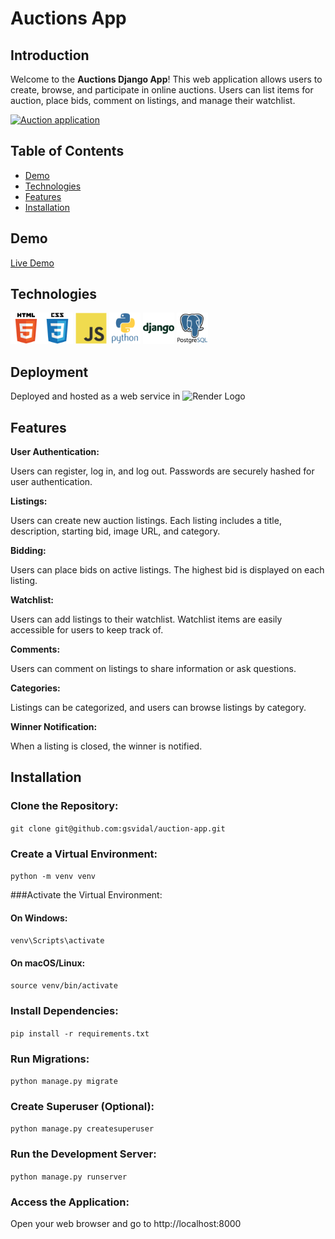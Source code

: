 # Auctions App

## Introduction

Welcome to the **Auctions Django App**! This web application allows users to create, browse, and participate in online auctions. Users can list items for auction, place bids, comment on listings, and manage their watchlist.

<a href="https://auction-app-nr4r.onrender.com/" >
<img src="https://i.postimg.cc/RZF3vqCs/auctions.gif" width="800" alt="Auction application">
</a>

## Table of Contents

- [Demo](#demo)
- [Technologies](#technologies)
- [Features](#features)
- [Installation](#installation)

## Demo
[Live Demo](https://auction-app-nr4r.onrender.com/)

## Technologies
<img src="https://raw.githubusercontent.com/devicons/devicon/55609aa5bd817ff167afce0d965585c92040787a/icons/html5/html5-original-wordmark.svg" alt="html5 Logo" width="50" height="50"/><img src="https://raw.githubusercontent.com/devicons/devicon/55609aa5bd817ff167afce0d965585c92040787a/icons/css3/css3-original-wordmark.svg" alt="css3 Logo" width="50" height="50"/>
<img src="https://raw.githubusercontent.com/devicons/devicon/55609aa5bd817ff167afce0d965585c92040787a/icons/javascript/javascript-original.svg" alt="Javascript Logo" width="50" height="50"/>
<img src="https://raw.githubusercontent.com/devicons/devicon/55609aa5bd817ff167afce0d965585c92040787a/icons/python/python-original-wordmark.svg" alt="Python Logo" width="50" height="50"/>
<img src="https://raw.githubusercontent.com/devicons/devicon/55609aa5bd817ff167afce0d965585c92040787a/icons/django/django-plain-wordmark.svg" alt="Django Logo" width="50" height="50"/>
<img src="https://raw.githubusercontent.com/devicons/devicon/55609aa5bd817ff167afce0d965585c92040787a/icons/postgresql/postgresql-original-wordmark.svg" alt="Python Logo" width="50" height="50"/>

## Deployment
Deployed and hosted as a web service in <img src="https://ptimofeev.com/images/render.png" alt="Render Logo" width="125" height="25"/>

## Features
**User Authentication:**

Users can register, log in, and log out.
Passwords are securely hashed for user authentication.

**Listings:**

Users can create new auction listings.
Each listing includes a title, description, starting bid, image URL, and category.

**Bidding:**

Users can place bids on active listings.
The highest bid is displayed on each listing.

**Watchlist:**

Users can add listings to their watchlist.
Watchlist items are easily accessible for users to keep track of.

**Comments:**

Users can comment on listings to share information or ask questions.

**Categories:**

Listings can be categorized, and users can browse listings by category.

**Winner Notification:**

When a listing is closed, the winner is notified.

## Installation
### Clone the Repository:
`git clone git@github.com:gsvidal/auction-app.git`

### Create a Virtual Environment:
`python -m venv venv`

###Activate the Virtual Environment:
#### On Windows:
`venv\Scripts\activate`

#### On macOS/Linux:
`source venv/bin/activate`

### Install Dependencies:
`pip install -r requirements.txt`

### Run Migrations:
`python manage.py migrate`

### Create Superuser (Optional):
`python manage.py createsuperuser`

### Run the Development Server:
`python manage.py runserver`

### Access the Application:
Open your web browser and go to http://localhost:8000
